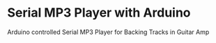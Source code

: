 # Serial MP3 Player with Arduino
Arduino controlled Serial MP3 Player for Backing Tracks in Guitar Amp
